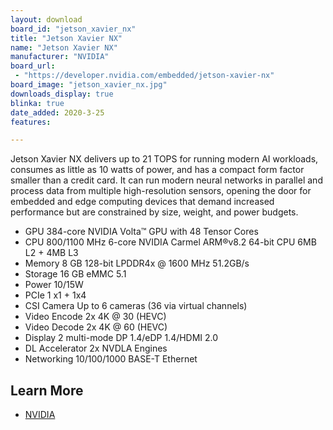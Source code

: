 ```yaml
---
layout: download
board_id: "jetson_xavier_nx"
title: "Jetson Xavier NX"
name: "Jetson Xavier NX"
manufacturer: "NVIDIA"
board_url:
 - "https://developer.nvidia.com/embedded/jetson-xavier-nx"
board_image: "jetson_xavier_nx.jpg"
downloads_display: true
blinka: true
date_added: 2020-3-25
features:

---
```


Jetson Xavier NX delivers up to 21 TOPS for running modern AI workloads, consumes as little as 10 watts of power, and has a compact form factor smaller than a credit card. It can run modern neural networks in parallel and process data from multiple high-resolution sensors, opening the door for embedded and edge computing devices that demand increased performance but are constrained by size, weight, and power budgets.

- GPU    384-core NVIDIA Volta™ GPU with 48 Tensor Cores
- CPU    800/1100 MHz 6-core NVIDIA Carmel ARM®v8.2 64-bit CPU 6MB L2 + 4MB L3
- Memory    8 GB 128-bit LPDDR4x @ 1600 MHz 51.2GB/s
- Storage    16 GB eMMC 5.1
- Power    10/15W
- PCIe    1 x1 + 1x4
- CSI Camera    Up to 6 cameras (36 via virtual channels)
- Video Encode    2x 4K @ 30 (HEVC)
- Video Decode    2x 4K @ 60 (HEVC)
- Display    2 multi-mode DP 1.4/eDP 1.4/HDMI 2.0
- DL Accelerator    2x NVDLA Engines
- Networking    10/100/1000 BASE-T Ethernet

## Learn More
* [NVIDIA](https://developer.nvidia.com/embedded/jetson-xavier-nx)
